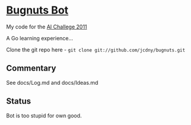 # [Bugnuts Bot](http://aichallenge.org/profile.php?user=33)

My code for the [AI Challege 2011](http://aichallenge.org)

A Go learning experience...

Clone the git repo here - `git clone git://github.com/jcdny/bugnuts.git`

## Commentary

See docs/Log.md and docs/Ideas.md

## Status

Bot is too stupid for own good.


